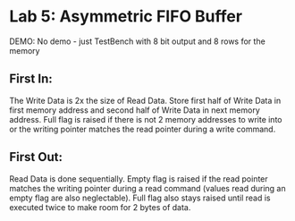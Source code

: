 # Lab 5: Asymmetric FIFO Buffer

DEMO: No demo - just TestBench with 8 bit output and 8 rows for the memory

## First In:
The Write Data is 2x the size of Read Data. Store first half of Write Data in first memory address and second half of Write Data in next memory address. Full flag is raised if there is not 2 memory addresses to write into or the writing pointer matches the read pointer during a write command.

## First Out:
Read Data is done sequentially. Empty flag is raised if the read pointer matches the writing pointer during a read command (values read during an empty flag are also neglectable). Full flag also stays raised until read is executed twice to make room for 2 bytes of data.